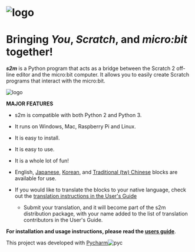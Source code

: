 ![logo](https://raw.github.com/MrYsLab/s2m/master/images/logo.png)
======
# Bringing _**You**_, _**Scratch**_, and _**micro:bit**_ together!

__*s2m*__ is a Python program that acts as a bridge between the Scratch 2 off-line editor
 and the micro:bit computer. It allows you to easily create Scratch programs that interact with the micro:bit.

![logo](https://raw.github.com/MrYsLab/s2m/master/images/launch.png)

__MAJOR FEATURES__

* s2m is compatible with both Python 2 and Python 3.

* It runs on Windows, Mac, Raspberry Pi and Linux.

* It is easy to install.

* It is easy to use.

* It is a whole lot of fun!

* English, [Japanese](https://mryslab.github.io/s2m/blocks/#the-japanese-blocks), 
[Korean](https://mryslab.github.io/s2m/blocks/#the-korean-blocks), and 
[Traditional (tw) Chinese](https://mryslab.github.io/s2m/blocks/#the-traditional-chinese-tw-blocks) 
blocks are available for use.

* If you would like to translate the blocks to your native language, check out
the [translation instructions in the User's Guide](https://mryslab.github.io/s2m/translation/)
    * Submit your translation, and it will become part of the s2m distribution package, with your name
    added to the list of translation contributors in the User's Guide.


__For installation and usage instructions, please read the [users guide](https://mryslab.github.io/s2m/)__.


This project was developed with [Pycharm](https://www.jetbrains.com/pycharm/)![pyc](https://raw.github.com/MrYsLab/s2m/master/images/icon_PyCharm.png)
